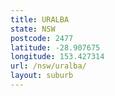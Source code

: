 ```yaml
---
title: URALBA
state: NSW
postcode: 2477
latitude: -28.907675
longitude: 153.427314
url: /nsw/uralba/
layout: suburb
---
```

